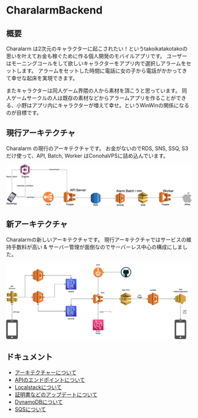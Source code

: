 # CharalarmBackend

## 概要

Charalarm は2次元のキャラクターに起こされたい！というtakoikatakotakoの思いを叶えてお金も稼ぐために作る個人開発のモバイルアプリです。 ユーザーはモーニングコールをして欲しいキャラクターをアプリ内で選択しアラームをセットします。 アラームをセットした時間に電話に女の子から電話がかかってきて幸せな起床を実現できます。

またキャラクターは同人ゲーム界隈の人から素材を頂こうと思っています。 同人ゲームサークルの人は既存の素材などからアラームアプリを作ることができる、小野はアプリ内にキャラクターが増えて幸せ。というWinWinの関係になるのが目標です。


## 現行アーキテクチャ

Charalarm の現行のアーキテクチャです。 
お金がないのでRDS, SNS, SSQ, S3だけ使って、API, Batch, Worker はConohaVPSに詰め込んでいます。

![Architecture](document/image/current-architecture.png)


## 新アーキテクチャ

Charalarmの新しいアーキテクチャです。
現行アーキテクチャではサービスの維持手数料が高い & サーバー管理が面倒なのでサーバーレス中心の構成にしました。

![Architecture](document/image/architecture.png)


## ドキュメント

- [アーキテクチャーについて](document/architecture.md)
- [APIのエンドポイントについて](document/api-endpoint.md)
- [Localstackについて](document/localstack.md)
- [証明書などのアップデートについて](document/update.md)
- [DynamoDBについて](document/dynamodb.md)
- [SQSについて](document/sqs.md)
